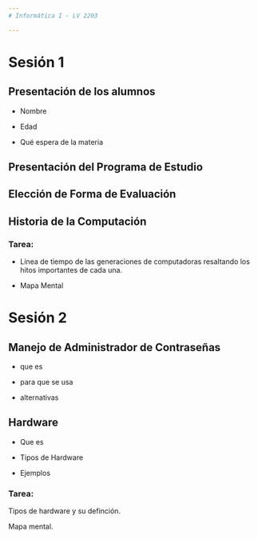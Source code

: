 ```yaml
---
# Informática I - LV 2203

---
```


# Sesión 1

## Presentación de los alumnos

- Nombre

- Edad

- Qué espera de la materia

## Presentación del Programa de Estudio

## Elección de Forma de Evaluación

## Historia de la Computación

### Tarea:

- Línea de tiempo de las generaciones de computadoras resaltando los hitos importantes de cada una.

- Mapa Mental

# Sesión 2

## Manejo de Administrador de Contraseñas

- que es

- para que se usa

- alternativas

## Hardware

- Que es

- Tipos de Hardware

- Ejemplos

### Tarea:

Tipos de hardware y su definción.

Mapa mental.
